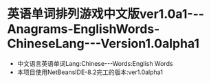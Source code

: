# 英语单词排列游戏中文版ver1.0a1---Anagrams-EnglishWords-ChineseLang---Version1.0alpha1
- 中文语言英语单词Lang:Chinese---Words:English Words
- 本项目使用NetBeansIDE-8.2完工的版本:ver1.0alpha1
